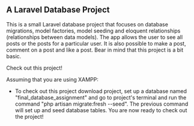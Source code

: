 ## A Laravel Database Project

This is a small Laravel database project that focuses on database migrations, model factories, model seeding and eloquent relationships (relationships between data models). The app allows the user to see all posts or the posts for a particular user. It is also possible to make a post, comment on a post and like a post. Bear in mind that this project is a bit basic. 

Check out this project!

Assuming that you are using XAMPP:
- To check out this project download project, set up a database named "final_database_assignment" and go to project's terminal and run the command "php artisan migrate:fresh --seed". The previous command will set up and seed database tables. You are now ready to check out the project!

